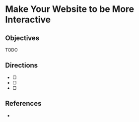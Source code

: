 # Make Your Website to be More Interactive

## Objectives

TODO

## Directions

- ▢
- ▢
- ▢

## References

-
